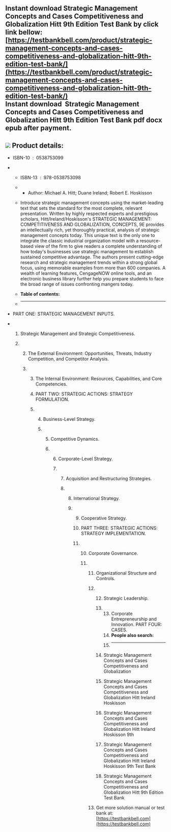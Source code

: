 Instant download **Strategic Management Concepts and Cases Competitiveness and Globalization Hitt 9th Edition Test Bank** by click link bellow:  
[https://testbankbell.com/product/strategic-management-concepts-and-cases-competitiveness-and-globalization-hitt-9th-edition-test-bank/](https://testbankbell.com/product/strategic-management-concepts-and-cases-competitiveness-and-globalization-hitt-9th-edition-test-bank/)  
**Instant download  Strategic Management Concepts and Cases Competitiveness and Globalization Hitt 9th Edition Test Bank pdf docx epub after payment.**
-------------------------------------------------------------------------------------------------------------------------------------------------------


![](https://testbankbell.com/wp-content/uploads/2023/05/strategic-management-concepts-and-cases-competitiveness-and-globalization-hitt-ireland-hoskisson-9th-tb.jpg)
**Product details:**
--------------------


* ISBN-10 ‏ : ‎ 0538753099
* * ISBN-13 ‏ : ‎ 978-0538753098
  * * Author: Michael A. Hitt; Duane Ireland; Robert E. Hoskisson
   
  * Introduce strategic management concepts using the market-leading text that sets the standard for the most complete, relevant presentation. Written by highly respected experts and prestigious scholars, Hitt/Ireland/Hoskisson's STRATEGIC MANAGEMENT: COMPETITIVENESS AND GLOBALIZATION, CONCEPTS, 9E provides an intellectually rich, yet thoroughly practical, analysis of strategic management concepts today. This unique text is the only one to integrate the classic industrial organization model with a resource-based view of the firm to give readers a complete understanding of how today's businesses use strategic management to establish sustained competitive advantage. The authors present cutting-edge research and strategic management trends within a strong global focus, using memorable examples from more than 600 companies. A wealth of learning features, CengageNOW online tools, and an electronic business library further help you prepare students to face the broad range of issues confronting mangers today.
  * **Table of contents:**
  * ----------------------
 
* PART ONE: STRATEGIC MANAGEMENT INPUTS.

* 1. Strategic Management and Strategic Competitiveness.
 
  2. 2. The External Environment: Opportunities, Threats, Industry Competition, and Competitor Analysis.
    
     3. 3. The Internal Environment: Resources, Capabilities, and Core Competencies.
       
        4. PART TWO: STRATEGIC ACTIONS: STRATEGY FORMULATION.
       
        5. 4. Business-Level Strategy.
          
           5. 5. Competitive Dynamics.
             
              6. 6. Corporate-Level Strategy.
                
                 7. 7. Acquisition and Restructuring Strategies.
                   
                    8. 8. International Strategy.
                      
                       9. 9. Cooperative Strategy.
                         
                          10. PART THREE: STRATEGIC ACTIONS: STRATEGY IMPLEMENTATION.
                         
                          11. 10. Corporate Governance.
                             
                              11. 11. Organizational Structure and Controls.
                                 
                                  12. 12. Strategic Leadership.
                                     
                                      13. 13. Corporate Entrepreneurship and Innovation. PART FOUR: CASES.
                                          14. **People also search:**
                                          15. -----------------------
                                         
                                      14. Strategic Management Concepts and Cases Competitiveness and Globalization
                                      15. Strategic Management Concepts and Cases Competitiveness and Globalization Hitt Ireland Hoskisson
                                      16. Strategic Management Concepts and Cases Competitiveness and Globalization Hitt Ireland Hoskisson 9th
                                      17. Strategic Management Concepts and Cases Competitiveness and Globalization Hitt Ireland Hoskisson 9th Test Bank
                                      18. Strategic Management Concepts and Cases Competitiveness and Globalization Hitt 9th Edition Test Bank
                                     
                                  13.  Get more solution manual or test bank at: [https://testbankbell.com](https://testbankbell.com)
